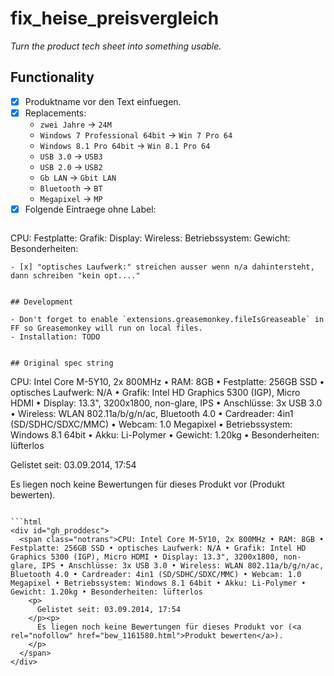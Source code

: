 # fix_heise_preisvergleich

*Turn the product tech sheet into something usable.*


## Functionality

- [x] Produktname vor den Text einfuegen.
- [x] Replacements:
  - `zwei Jahre` -> `24M`
  - `Windows 7 Professional 64bit` -> `Win 7 Pro 64`
  - `Windows 8.1 Pro 64bit` -> `Win 8.1 Pro 64`
  - `USB 3.0` -> `USB3`
  - `USB 2.0` -> `USB2`
  - `Gb LAN` -> `Gbit LAN`
  - `Bluetooth` -> `BT`
  - `Megapixel` -> `MP`
- [x] Folgende Eintraege ohne Label: 
  ```
CPU:
Festplatte:
Grafik:
Display:
Wireless:
Betriebssystem:
Gewicht: 
Besonderheiten:
```
- [x] "optisches Laufwerk:" streichen ausser wenn n/a dahintersteht, dann schreiben "kein opt...."


## Development

- Don't forget to enable `extensions.greasemonkey.fileIsGreaseable` in FF so Greasemonkey will run on local files.
- Installation: TODO


## Original spec string

```
CPU: Intel Core M-5Y10, 2x 800MHz • RAM: 8GB • Festplatte: 256GB SSD • optisches Laufwerk: N/A • Grafik: Intel HD Graphics 5300 (IGP), Micro HDMI • Display: 13.3", 3200x1800, non-glare, IPS • Anschlüsse: 3x USB 3.0 • Wireless: WLAN 802.11a/b/g/n/ac, Bluetooth 4.0 • Cardreader: 4in1 (SD/SDHC/SDXC/MMC) • Webcam: 1.0 Megapixel • Betriebssystem: Windows 8.1 64bit • Akku: Li-Polymer • Gewicht: 1.20kg • Besonderheiten: lüfterlos

Gelistet seit: 03.09.2014, 17:54

Es liegen noch keine Bewertungen für dieses Produkt vor (Produkt bewerten).
```

```html
<div id="gh_proddesc">
  <span class="notrans">CPU: Intel Core M-5Y10, 2x 800MHz • RAM: 8GB • Festplatte: 256GB SSD • optisches Laufwerk: N/A • Grafik: Intel HD Graphics 5300 (IGP), Micro HDMI • Display: 13.3", 3200x1800, non-glare, IPS • Anschlüsse: 3x USB 3.0 • Wireless: WLAN 802.11a/b/g/n/ac, Bluetooth 4.0 • Cardreader: 4in1 (SD/SDHC/SDXC/MMC) • Webcam: 1.0 Megapixel • Betriebssystem: Windows 8.1 64bit • Akku: Li-Polymer • Gewicht: 1.20kg • Besonderheiten: lüfterlos
    <p>
      Gelistet seit: 03.09.2014, 17:54
    </p><p>
      Es liegen noch keine Bewertungen für dieses Produkt vor (<a rel="nofollow" href="bew_1161580.html">Produkt bewerten</a>).
    </p>
  </span>
</div>
```
